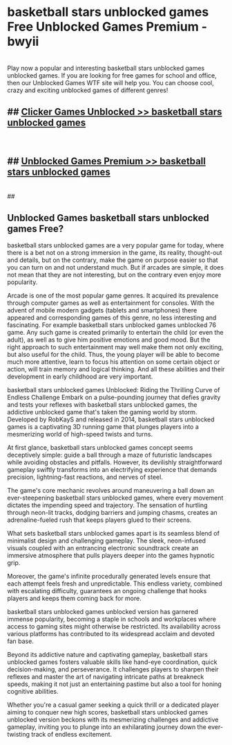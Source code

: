 # basketball stars unblocked games  Free Unblocked Games Premium - bwyii <br>
<br>
Play now a popular and interesting basketball stars unblocked games unblocked games. If you are looking for free games for school and office, then our Unblocked Games WTF site will help you. You can choose cool, crazy and exciting unblocked games of different genres!


## ##  [Clicker Games Unblocked >> basketball stars unblocked games](http://freeplayer.one?title=basketball_stars_unblocked_games&ref=UGames)
  <br>

##  ## [Unblocked Games Premium >> basketball stars unblocked games](http://freeplayer.one?title=basketball_stars_unblocked_games&ref=UGames)
  <br>
  ##



## Unblocked Games basketball stars unblocked games Free?

basketball stars unblocked games are a very popular game for today, where there is a bet not on a strong immersion in the game, its reality, thought-out and details, but on the contrary, make the game on purpose easier so that you can turn on and not understand much. But if arcades are simple, it does not mean that they are not interesting, but on the contrary even enjoy more popularity.

Arcade is one of the most popular game genres. It acquired its prevalence through computer games as well as entertainment for consoles. With the advent of mobile modern gadgets (tablets and smartphones) there appeared and corresponding games of this genre, no less interesting and fascinating. For example basketball stars unblocked games unblocked 76 game. Any such game is created primarily to entertain the child (or even the adult), as well as to give him positive emotions and good mood. But the right approach to such entertainment may well make them not only exciting, but also useful for the child. Thus, the young player will be able to become much more attentive, learn to focus his attention on some certain object or action, will train memory and logical thinking. And all these abilities and their development in early childhood are very important.

basketball stars unblocked games Unblocked: Riding the Thrilling Curve of Endless Challenge
Embark on a pulse-pounding journey that defies gravity and tests your reflexes with basketball stars unblocked games, the addictive unblocked game that's taken the gaming world by storm. Developed by RobKayS and released in 2014, basketball stars unblocked games is a captivating 3D running game that plunges players into a mesmerizing world of high-speed twists and turns.

At first glance, basketball stars unblocked games concept seems deceptively simple: guide a ball through a maze of futuristic landscapes while avoiding obstacles and pitfalls. However, its devilishly straightforward gameplay swiftly transforms into an electrifying experience that demands precision, lightning-fast reactions, and nerves of steel.

The game's core mechanic revolves around maneuvering a ball down an ever-steepening basketball stars unblocked games, where every movement dictates the impending speed and trajectory. The sensation of hurtling through neon-lit tracks, dodging barriers and jumping chasms, creates an adrenaline-fueled rush that keeps players glued to their screens.

What sets basketball stars unblocked games apart is its seamless blend of minimalist design and challenging gameplay. The sleek, neon-infused visuals coupled with an entrancing electronic soundtrack create an immersive atmosphere that pulls players deeper into the games hypnotic grip.

Moreover, the game's infinite procedurally generated levels ensure that each attempt feels fresh and unpredictable. This endless variety, combined with escalating difficulty, guarantees an ongoing challenge that hooks players and keeps them coming back for more.

basketball stars unblocked games unblocked version has garnered immense popularity, becoming a staple in schools and workplaces where access to gaming sites might otherwise be restricted. Its availability across various platforms has contributed to its widespread acclaim and devoted fan base.

Beyond its addictive nature and captivating gameplay, basketball stars unblocked games fosters valuable skills like hand-eye coordination, quick decision-making, and perseverance. It challenges players to sharpen their reflexes and master the art of navigating intricate paths at breakneck speeds, making it not just an entertaining pastime but also a tool for honing cognitive abilities.

Whether you're a casual gamer seeking a quick thrill or a dedicated player aiming to conquer new high scores, basketball stars unblocked games unblocked version beckons with its mesmerizing challenges and addictive gameplay, inviting you to plunge into an exhilarating journey down the ever-twisting track of endless excitement.